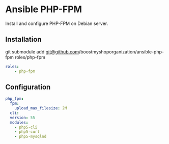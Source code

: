 Ansible PHP-FPM
==============

Install and configure PHP-FPM on Debian server.

Installation
------------

git submodule add git@github.com/boostmyshoporganization/ansible-php-fpm roles/php-fpm

```yaml
roles:
    - php-fpm
```

Configuration
-------------

```yaml
php_fpm:
  fpm:
    upload_max_filesize: 2M
  cli:
  version: 55
  modules:
    - php5-cli
    - php5-curl
    - php5-mysqlnd
```
